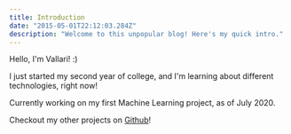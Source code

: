 ```yaml
---
title: Introduction
date: "2015-05-01T22:12:03.284Z"
description: "Welcome to this unpopular blog! Here's my quick intro."
---
```

Hello, I'm Vallari! :)

I just started my second year of college, and I'm learning about different technologies, right now!

Currently working on my first Machine Learning project, as of July 2020.

Checkout my other projects on [Github](https://github.com/VallariAg)!

